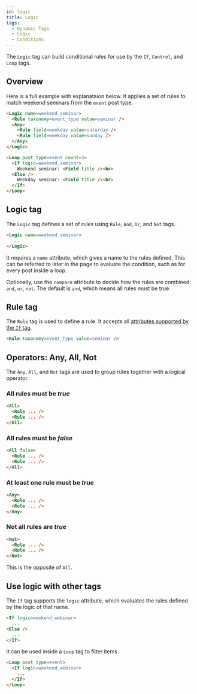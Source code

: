 ```yaml
---
id: logic
title: Logic
tags:
  - Dynamic Tags
  - Logic
  - Conditions
---
```


The `Logic` tag can build conditional rules for use by the `If`, `Control`, and `Loop` tags.

## Overview

Here is a full example with explanataion below. It applies a set of rules to match weekend seminars from the `event` post type.

```html
<Logic name=weekend_seminar>
  <Rule taxonomy=event_type value=seminar />
  <Any>
    <Rule field=weekday value=saturday />
    <Rule field=weekday value=sunday />
  </Any>
</Logic>

<Loop post_type=event count=3>
  <If logic=weekend_seminar>
    Weekend seminar: <Field title /><br>
  <Else />
    Weekday seminar: <Field title /><br>
  </If>
</Loop>
```

## Logic tag

The `Logic` tag defines a set of rules using `Rule`, `And`, `Or`, and `Not` tags.

```html
<Logic name=weekend_seminar>
  ...
</Logic>
```

It requires a `name` attribute, which gives a name to the rules defined. This can be referred to later in the page to evaluate the condition, such as for every post inside a loop.

Optionally, use the `compare` attribute to decide how the rules are combined: `and`, `or`, `not`. The default is `and`, which means all rules must be true.

## Rule tag

The `Rule` tag is used to define a rule. It accepts all [attributes supported by the `If` tag](/dynamic-tags/if).

```html
<Rule taxonomy=event_type value=seminar />
```

## Operators: Any, All, Not

The `Any`, `All`, and `Not` tags are used to group rules together with a logical operator.

### All rules must be _true_

```html
<All>
  <Rule ... />
  <Rule ... />
</All>
```

### All rules must be _false_

```html
<All false>
  <Rule ... />
  <Rule ... />
</All>
```

### At least one rule must be _true_

```html
<Any>
  <Rule ... />
  <Rule ... />
</Any>
```

### Not all rules are _true_

```html
<Not>
  <Rule ... />
  <Rule ... />
</Not>
```

This is the opposite of `All`.


## Use logic with other tags

The `If` tag supports the `logic` attribute, which evaluates the rules defined by the logic of that name.

```html
<If logic=weekend_webinar>
  ...
<Else />
  ...
</If>
```

It can be used inside a `Loop` tag to filter items.

```html
<Loop post_type=event>
  <If logic=weekend_webinar>
    ...
  </If>
</Loop>
```

